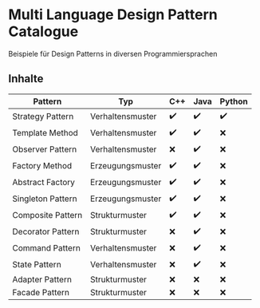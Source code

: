 # Multi Language Design Pattern Catalogue
Beispiele für Design Patterns in diversen Programmiersprachen

## Inhalte
| Pattern | Typ | C++ | Java | Python |
| ------ | ------ | ------ | ------ | ------ |
| Strategy Pattern | Verhaltensmuster | ✔️ | ✔️ | ✔️ |
| Template Method | Verhaltensmuster | ✔️ | ✔️ | ❌ |
| Observer Pattern | Verhaltensmuster | ❌ | ✔️ | ❌ |
| Factory Method | Erzeugungsmuster | ✔️ | ✔️ | ❌ |
| Abstract Factory | Erzeugungsmuster | ✔️ | ✔️ | ❌ |
| Singleton Pattern | Erzeugungsmuster | ✔️ | ✔️ | ❌ |
| Composite Pattern | Strukturmuster | ✔️ | ✔️ | ❌ |
| Decorator Pattern | Strukturmuster | ❌ | ✔️ | ❌ |
| Command Pattern | Verhaltensmuster | ❌ | ✔️ | ❌ |
| State Pattern | Verhaltensmuster | ❌ | ✔️ | ❌ |
| Adapter Pattern | Strukturmuster | ❌ | ❌ | ❌ |
| Facade Pattern | Strukturmuster | ❌ | ❌ | ❌ |

